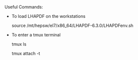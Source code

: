 Useful Commands:

- To load LHAPDF on the workstations
  
  source /mt/hepsw/el7/x86_64/LHAPDF-6.3.0/LHAPDFenv.sh
- To enter a tmux terminal
  
  tmux ls
  
  tmux attach -t <name>
